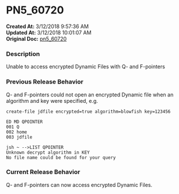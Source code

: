 # PN5_60720

**Created At:** 3/12/2018 9:57:36 AM  
**Updated At:** 3/12/2018 10:01:07 AM  
**Original Doc:** [pn5_60720](https://docs.jbase.com/release-notes/pn5_60720)  


### Description

Unable to access encrypted Dynamic Files with Q- and F-pointers



### Previous Release Behavior

Q- and F-pointers could not open an encrypted Dynamic file when an algorithm and key were specified, e.g.

```
create-file jdfile encrypted=true algorithm=blowfish key=123456

ED MD QPOINTER
001 Q
002 home
003 jdfile

jsh ~ -->LIST QPOINTER
Unknown decrypt algorithm in KEY
No file name could be found for your query
```



### Current Release Behavior

Q- and F-pointers can now access encrypted Dynamic Files.
